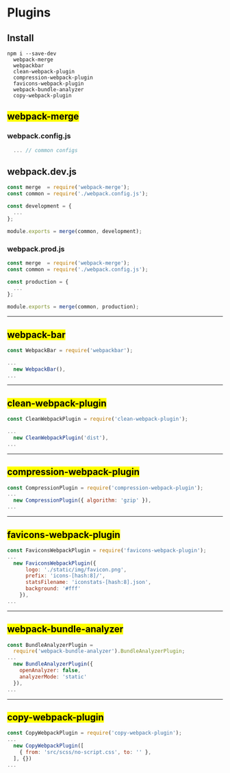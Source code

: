 # Plugins
## Install
```
npm i --save-dev 
  webpack-merge
  webpackbar
  clean-webpack-plugin
  compression-webpack-plugin
  favicons-webpack-plugin
  webpack-bundle-analyzer
  copy-webpack-plugin
```
## <mark>webpack-merge</mark>
### webpack.config.js
```js
  ... // common configs
```

## webpack.dev.js
```js
const merge  = require('webpack-merge');
const common = require('./webpack.config.js');

const development = {
  ...
};

module.exports = merge(common, development);
```

### webpack.prod.js
```js
const merge  = require('webpack-merge');
const common = require('./webpack.config.js');

const production = {
  ...
};

module.exports = merge(common, production);
```

***

## <mark>webpack-bar</mark>
```js
const WebpackBar = require('webpackbar');

...
  new WebpackBar(),
...
```

***

## <mark>clean-webpack-plugin</mark>
```js
const CleanWebpackPlugin = require('clean-webpack-plugin');

...
  new CleanWebpackPlugin('dist'),
...
```

***

## <mark>compression-webpack-plugin</mark>
```js
const CompressionPlugin = require('compression-webpack-plugin');
...
  new CompressionPlugin({ algorithm: 'gzip' }),
...
```

***

## <mark>favicons-webpack-plugin</mark>
```js
const FaviconsWebpackPlugin = require('favicons-webpack-plugin');
...
  new FaviconsWebpackPlugin({
      logo: './static/img/favicon.png',
      prefix: 'icons-[hash:8]/',
      statsFilename: 'iconstats-[hash:8].json',
      background: '#fff'
    }),
...
```

***

## <mark>webpack-bundle-analyzer</mark>
```js
const BundleAnalyzerPlugin = 
  require('webpack-bundle-analyzer').BundleAnalyzerPlugin;
...
  new BundleAnalyzerPlugin({
    openAnalyzer: false,
    analyzerMode: 'static'
  }),
...
```

***

## <mark>copy-webpack-plugin</mark>
```js
const CopyWebpackPlugin = require('copy-webpack-plugin');
...
  new CopyWebpackPlugin([
    { from: 'src/scss/no-script.css', to: '' },
  ], {})
...
```
